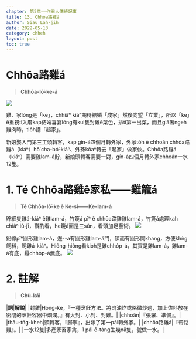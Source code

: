 ```yaml
---
chapter: 第5章——作田人傳統記事
title: 13. Chhōa路雞á
author: Siau Lah-jih
date: 2022-05-13
category: chheh
layout: post
toc: true
---
```


# Chhōa路雞á
> **Chhōa-lō͘-ke-á**

![](../too5/18/131a-雞籠仔雙.jpg)

雞、家lóng是「ke」，chhiâⁿ kiáⁿ期待結婚「成家」然後向望「立業」，所以「ke」ê重視tī入厝kap結婚喜宴lóng有kui隻封雞ê菜色，排tī第一出菜，而且giâ箸ngeh雞肉時，tio̍h講「起家」。

新娘娶入門第三工頭轉客，kap gín-á四個月轉外家，外家to̍h ē chhoân chhōa路雞á（kiáⁿ）hō͘ cha-bó͘-kiáⁿ、外孫kōaⁿ轉去「起家」做家伙。Chhōa路雞á（kiáⁿ）需要雞lam-á貯，新娘頭轉客需要一對，gín-á四個月轉外家chhoân一水12隻。

# 1. Té Chhōa路雞ê家私——雞籠á
> **Té Chhōa-lō͘-ke ê Ke-si——Ke-lam-á**

貯細隻雞á-kiáⁿ ê雞lam-á，竹篾á pīⁿ ê chhōa路雞雞lam-á，竹篾á處理kah chiâⁿ iù-jī，斟酌看，he篾á面是三sûn，看頭加足藝術。
![](../too5/18/130-𤆬路雞雞籠.jpg)


鉛線pīⁿ圓形雞lam-á，邊--a有圓形雞lam-á門，頂面有圓形開khang，方便khǹg飼料，飼雞á-kiáⁿ。Hiông-hiông看kioh是雞chho̍p-á，其實是雞lam-á，雞lam-á有底，雞chho̍p-á無底。
![](../too5/18/131-雞籠仔.jpg)

# 2. 註解
> **Chù-kái**

|**詞**|**解說**|
|封雞|Hong-ke，『一種烹飪方法。將肉油炸或略微炒過，加上佐料放在密閉的烹飪容器中燜爛。』有大封、小封、封雞。|
|chhoân|『張羅、準備』。|
|thâu-tńg-kheh|頭轉客，『歸寧』，出嫁了第一pái轉外家。|
|chhōa路雞á|『帶路雞』。|
|一水12隻|多產家畜家禽，1 pái ē-tàng生幾nā隻，號做一水。|
